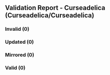 ## Validation Report - Curseadelica (Curseadelica/Curseadelica)


### Invalid (0)
### Updated (0)
### Mirrored (0)
### Valid (0)
